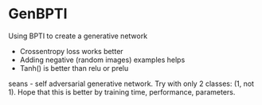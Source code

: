 # GenBPTI
Using BPTI to create a generative network
- Crossentropy loss works better
- Adding negative (random images) examples helps
- Tanh() is better than relu or prelu

seans - self adversarial generative network. 
Try with only 2 classes: (1, not 1).
Hope that this is better by training time, performance, parameters.
